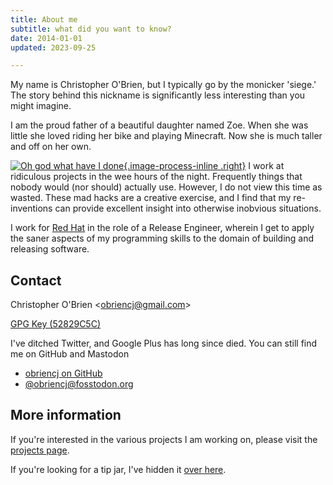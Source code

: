 ```yaml
---
title: About me
subtitle: what did you want to know?
date: 2014-01-01
updated: 2023-09-25

---
```


My name is Christopher O'Brien, but I typically go by the monicker
'siege.' The story behind this nickname is significantly less
interesting than you might imagine.

I am the proud father of a beautiful daughter named Zoe. When she was
little she loved riding her bike and playing Minecraft. Now she is
much taller and off on her own.

[![Oh god what have I done][DSC00106]{.image-process-inline .right}][DSC00106]
I work at ridiculous projects in the wee hours of the night.
Frequently things that nobody would (nor should) actually use.
However, I do not view this time as wasted. These mad hacks are a
creative exercise, and I find that my re-inventions can provide
excellent insight into otherwise inobvious situations.

[DSC00106]: {static}/photos/DSC00106.JPG

I work for [Red Hat] in the role of a Release Engineer, wherein I get
to apply the saner aspects of my programming skills to the domain of
building and releasing software.

[Red Hat]: http://www.redhat.com


## Contact

Christopher O'Brien &lt;[obriencj@gmail.com][email]&gt;

[GPG Key (52829C5C)][gpg]

[email]: email:obriencj@gmail.com "Compose an email to obriencj@gmail.com"

[gpg]: {static}/gpg/52829C5C.asc "GPG key 52829C5C for obriencj@gmail.com"


I've ditched Twitter, and Google Plus has long since died. You can
still find me on GitHub and Mastodon

* [obriencj on GitHub](https://github.com/obriencj)
* [@obriencj@fosstodon.org](https://fosstodon.org/@obriencj)


## More information

If you're interested in the various projects I am working on, please
visit the [projects page]({filename}/projects.md).

If you're looking for a tip jar, I've hidden it
[over here]({filename}/about/support.md).
